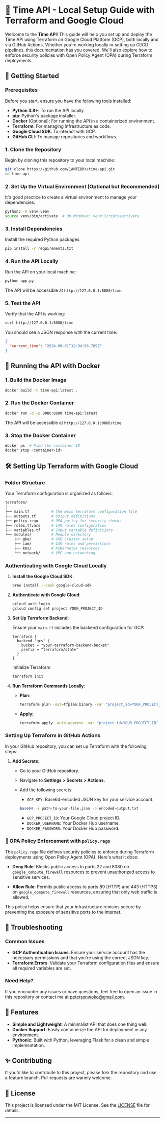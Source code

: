 # 🌟 Time API - Local Setup Guide with Terraform and Google Cloud

Welcome to the **Time API**! This guide will help you set up and deploy the Time API using Terraform on Google Cloud Platform (GCP), both locally and via GitHub Actions. Whether you're working locally or setting up CI/CD pipelines, this documentation has you covered. We'll also explore how to enforce security policies with Open Policy Agent (OPA) during Terraform deployments.

## 🚀 Getting Started

### Prerequisites

Before you start, ensure you have the following tools installed:

- **Python 3.8+**: To run the API locally.
- **pip**: Python's package installer.
- **Docker** (Optional): For running the API in a containerized environment.
- **Terraform**: For managing infrastructure as code.
- **Google Cloud SDK**: To interact with GCP.
- **GitHub CLI**: To manage repositories and workflows.

### 1. Clone the Repository

Begin by cloning this repository to your local machine:

```bash
git clone https://github.com/1AMTEDDY/time-api.git
cd time-api
```

### 2. Set Up the Virtual Environment (Optional but Recommended)

It's good practice to create a virtual environment to manage your dependencies:

```bash
python3 -m venv venv
source venv/bin/activate  # On Windows: venv\Scripts\activate
```

### 3. Install Dependencies

Install the required Python packages:

```bash
pip install -r requirements.txt
```

### 4. Run the API Locally

Run the API on your local machine:

```bash
python app.py
```

The API will be accessible at `http://127.0.0.1:8080/time`.

### 5. Test the API

Verify that the API is working:

```bash
curl http://127.0.0.1:8080/time
```

You should see a JSON response with the current time:

```json
{
  "current_time": "2024-09-01T12:34:56.789Z"
}
```

## 🐳 Running the API with Docker

### 1. Build the Docker Image

```bash
docker build -t time-api:latest .
```

### 2. Run the Docker Container

```bash
docker run -d -p 8080:8080 time-api:latest
```

The API will be accessible at `http://127.0.0.1:8080/time`.

### 3. Stop the Docker Container

```bash
docker ps  # Find the container ID
docker stop <container-id>
```

## 🛠️ Setting Up Terraform with Google Cloud

### Folder Structure

Your Terraform configuration is organized as follows:

```bash
terraform/
│
├── main.tf          # The main Terraform configuration file
├── outputs.tf       # Output definitions
├── policy.rego      # OPA policy for security checks
├── roles.tfvars     # IAM roles configuration
├── variables.tf     # Input variable definitions
└── modules/         # Module directory
    ├── gke/         # GKE cluster setup
    ├── iam/         # IAM roles and permissions
    ├── k8s/         # Kubernetes resources
    └── network/     # VPC and networking
```

### Authenticating with Google Cloud Locally

1. **Install the Google Cloud SDK**:

   ```bash
   brew install --cask google-cloud-sdk
   ```

2. **Authenticate with Google Cloud**:

   ```bash
   gcloud auth login
   gcloud config set project YOUR_PROJECT_ID
   ```

3. **Set Up Terraform Backend**:

   Ensure your `main.tf` includes the backend configuration for GCP:

   ```hcl
   terraform {
     backend "gcs" {
       bucket = "your-terraform-backend-bucket"
       prefix = "terraform/state"
     }
   }
   ```

   Initialize Terraform:

   ```bash
   terraform init
   ```

4. **Run Terraform Commands Locally**:

   - **Plan**:

     ```bash
     terraform plan -out=tfplan.binary -var "project_id=YOUR_PROJECT_ID" -var "container_image=YOUR_DOCKER_USERNAME/api:latest" -var-file="roles.tfvars"
     ```

   - **Apply**:

     ```bash
     terraform apply -auto-approve -var "project_id=YOUR_PROJECT_ID" -var "container_image=YOUR_DOCKER_USERNAME/api:latest" -var-file="roles.tfvars"
     ```

### Setting Up Terraform in GitHub Actions

In your GitHub repository, you can set up Terraform with the following steps:

1. **Add Secrets**:
   - Go to your GitHub repository.
   - Navigate to **Settings > Secrets > Actions**.
   - Add the following secrets:
     - `GCP_KEY`: Base64-encoded JSON key for your service account.

     ``` bash
     base64 -i path-to-your-file.json -o encoded-output.txt
     ```

     - `GCP_PROJECT_ID`: Your Google Cloud project ID.
     - `DOCKER_USERNAME`: Your Docker Hub username.
     - `DOCKER_PASSWORD`: Your Docker Hub password.

### 🔐 OPA Policy Enforcement with `policy.rego`

The `policy.rego` file defines security policies to enforce during Terraform deployments using Open Policy Agent (OPA). Here's what it does:

- **Deny Rule**: Blocks public access to ports 22 and 8080 on `google_compute_firewall` resources to prevent unauthorized access to sensitive services.

- **Allow Rule**: Permits public access to ports 80 (HTTP) and 443 (HTTPS) on `google_compute_firewall` resources, ensuring that only web traffic is allowed.

This policy helps ensure that your infrastructure remains secure by preventing the exposure of sensitive ports to the internet.

## 🔧 Troubleshooting

### Common Issues

- **GCP Authentication Issues**: Ensure your service account has the necessary permissions and that you're using the correct JSON key.
- **Terraform Errors**: Validate your Terraform configuration files and ensure all required variables are set.

### Need Help?

If you encounter any issues or have questions, feel free to open an issue in this repository or contact me at [petersonwoko@gmail.com](mailto:petersonwoko@gmail.com).

## 🌟 Features

- **Simple and Lightweight**: A minimalist API that does one thing well.
- **Docker Support**: Easily containerize the API for deployment in any environment.
- **Pythonic**: Built with Python, leveraging Flask for a clean and simple implementation.

## ✨ Contributing

If you'd like to contribute to this project, please fork the repository and use a feature branch. Pull requests are warmly welcome.

## 📄 License

This project is licensed under the MIT License. See the [LICENSE](LICENSE) file for details.

---
